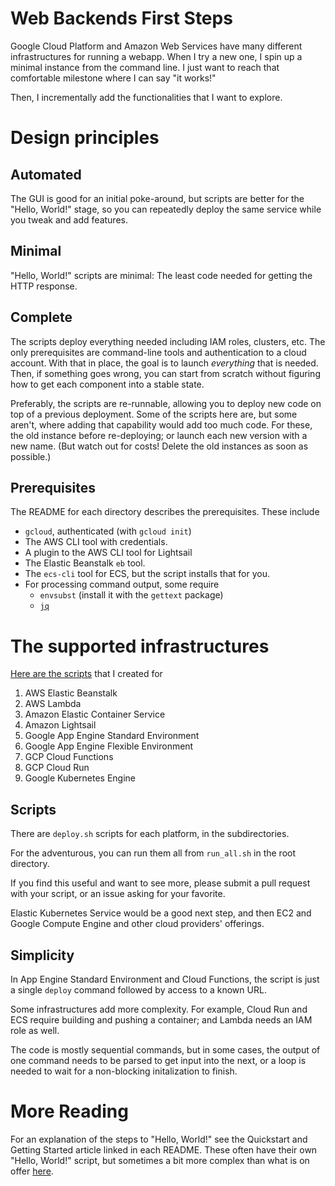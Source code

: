 # Web Backends First Steps
Google Cloud Platform and Amazon Web Services have many different infrastructures for running a webapp. 
When I try a new  one, I spin up a minimal instance from the command line. I just want to reach
that comfortable milestone where I can say "it works!" 

Then, I incrementally add the functionalities that I want to explore.

#  Design principles 

## Automated

The GUI is good for an initial poke-around, but scripts are better for the "Hello, World!" stage,
so you can repeatedly deploy the same service while you tweak and add features.

## Minimal
"Hello, World!" scripts are minimal: The least code needed for getting the HTTP response.

## Complete

The scripts deploy everything needed including IAM roles, clusters, etc. 
The only prerequisites are command-line tools and authentication to a cloud account. 
With that in place, the goal is to launch *everything* that is needed.
Then, if something goes wrong, you can start from scratch without figuring how 
to get each component into a stable state.  

Preferably, the scripts are re-runnable, allowing you to deploy new code on top of a previous deployment.
Some of the scripts here are, but some aren't, where adding that capability would add too much code. For these,
the old instance before re-deploying; or launch each new version with a new name. (But watch out for costs! 
Delete the old instances as soon as possible.)  


## Prerequisites

The README for each directory describes the prerequisites. These include
* `gcloud`, authenticated (with `gcloud init`)
* The AWS CLI tool with credentials. 
* A plugin to the AWS CLI tool for Lightsail
* The Elastic Beanstalk  `eb` tool. 
* The `ecs-cli` tool for ECS, but the script installs that for you.
* For processing command output, some require
    * `envsubst` (install it with the `gettext` package) 
    * [`jq`](https://stedolan.github.io/jq/download/)


# The supported infrastructures    
[Here are the scripts](https://github.com/doitintl/web_backends_hellos) that I created for 
1. AWS Elastic Beanstalk
2. AWS Lambda
3. Amazon Elastic Container Service
4. Amazon Lightsail
5. Google App Engine Standard Environment
6. Google App Engine Flexible Environment
7. GCP Cloud Functions
8. GCP Cloud Run
9. Google Kubernetes Engine
## Scripts

There are `deploy.sh` scripts for each platform, in the subdirectories.

For the adventurous, you can run them all from `run_all.sh` in the root  directory. 

If you find this useful and want to see more, please submit a pull request with your script, or an issue asking for your favorite. 

Elastic Kubernetes Service would be a good next step, 
and then  EC2 and Google Compute Engine and other cloud providers' offerings.

## Simplicity

In App Engine Standard Environment and Cloud Functions, the
script is  just a single `deploy` command followed by access to a known URL.

Some infrastructures add more complexity. For example,
Cloud Run and ECS require building and pushing a container;
and Lambda needs an IAM role as well.

The code is mostly sequential commands, but in some cases,
the output of one command needs to be parsed to get input into the next, or
a loop is needed to wait for a non-blocking initalization to finish.

# More Reading
For an explanation of the steps to "Hello, World!" see the
Quickstart and Getting Started article linked in each README. These often have their
own "Hello, World!" script, but sometimes a bit more complex than what is on offer 
[here](https://github.com/doitintl/web_backends_hellos).
